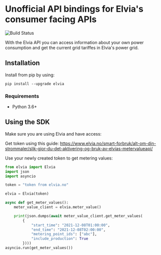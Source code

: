 # Unofficial API bindings for Elvia's consumer facing APIs

![Build Status](https://github.com/andersem/elvia-python/actions/workflows/ci.yml/badge.svg)

With the Elvia API you can access information about your own power consumption and get the
current grid tariffes in Elvia's power grid. 

## Installation

Install from pip by using:

```
pip install --upgrade elvia
```

### Requirements

* Python 3.6+

## Using the SDK

Make sure you are using Elvia and have access:

Get token using this guide: https://www.elvia.no/smart-forbruk/alt-om-din-strommaler/slik-gjor-du-det-aktivering-og-bruk-av-elvias-metervalueapi/

Use your newly created token to get metering values:

```python
from elvia import Elvia
import json
import asyncio

token = "token from elvia.no"

elvia = Elvia(token)

async def get_meter_values():
    meter_value_client = elvia.meter_value()

    print(json.dumps(await meter_value_client.get_meter_values(
        {
            "start_time": "2021-12-08T01:00:00",
            "end_time": "2021-12-08T02:00:00",
            "metering_point_ids": ["abc"],
            "include_production": True
        })))
asyncio.run(get_meter_values())
```
